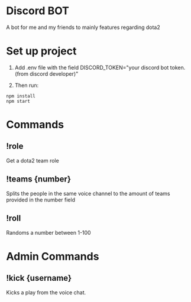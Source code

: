 # Discord BOT
A bot for me and my friends to mainly features regarding dota2

# Set up project
1. Add .env file with the field DISCORD_TOKEN="your discord bot token.(from discord developer)"

2. Then run:
```
npm install
npm start
```

# Commands
## !role
Get a dota2 team role 
## !teams {number}
Splits the people in the same voice channel to the amount of teams provided in the number field
## !roll
Randoms a number between 1-100

# Admin Commands
## !kick {username}
Kicks a play from the voice chat.